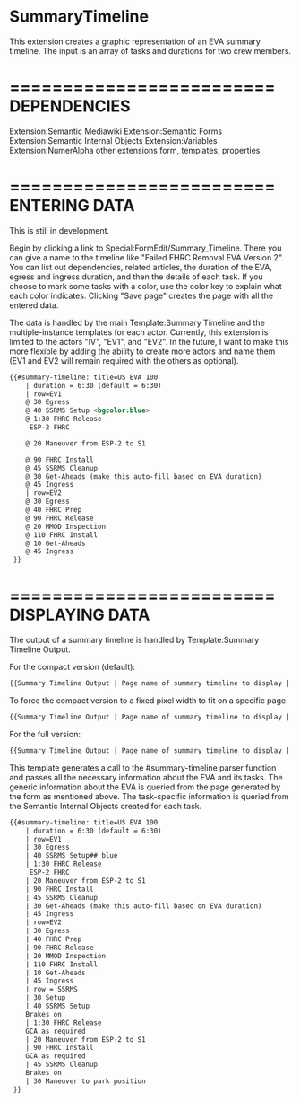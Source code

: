 SummaryTimeline
=========================

This extension creates a graphic representation of an EVA summary timeline.
The input is an array of tasks and durations for two crew members.

=========================
DEPENDENCIES
=========================

Extension:Semantic Mediawiki
Extension:Semantic Forms
Extension:Semantic Internal Objects
Extension:Variables
Extension:NumerAlpha
other extensions
form, templates, properties

=========================
ENTERING DATA
=========================

This is still in development.

Begin by clicking a link to Special:FormEdit/Summary_Timeline. There you can give a name to the timeline like "Failed FHRC Removal EVA Version 2". You can list out dependencies, related articles, the duration of the EVA, egress and ingress duration, and then the details of each task. If you choose to mark some tasks with a color, use the color key to explain what each color indicates. Clicking "Save page" creates the page with all the entered data.

The data is handled by the main Template:Summary Timeline and the multiple-instance templates for each actor. Currently, this extension is limited to the actors "IV", "EV1", and "EV2". In the future, I want to make this more flexible by adding the ability to create more actors and name them (EV1 and EV2 will remain required with the others as optional).

```html
{{#summary-timeline: title=US EVA 100
	| duration = 6:30 (default = 6:30)
	| row=EV1 
	@ 30 Egress 
	@ 40 SSRMS Setup <bgcolor:blue>
	@ 1:30 FHRC Release
	 ESP-2 FHRC

	@ 20 Maneuver from ESP-2 to S1

	@ 90 FHRC Install
	@ 45 SSRMS Cleanup
	@ 30 Get-Aheads (make this auto-fill based on EVA duration)
	@ 45 Ingress
	| row=EV2
	@ 30 Egress
	@ 40 FHRC Prep
	@ 90 FHRC Release
	@ 20 MMOD Inspection
	@ 110 FHRC Install
	@ 10 Get-Aheads
	@ 45 Ingress
 }}
  ```

=========================
DISPLAYING DATA
=========================

The output of a summary timeline is handled by Template:Summary Timeline Output.

For the compact version (default):
```html
{{Summary Timeline Output | Page name of summary timeline to display | Compact }}
  ```

To force the compact version to a fixed pixel width to fit on a specific page:
```html
{{Summary Timeline Output | Page name of summary timeline to display | Compact | 123 }}
  ```

For the full version:
```html
{{Summary Timeline Output | Page name of summary timeline to display | Full }}
  ```

This template generates a call to the #summary-timeline parser function and passes all the necessary information about the EVA and its tasks. The generic information about the EVA is queried from the page generated by the form as mentioned above. The task-specific information is queried from the Semantic Internal Objects created for each task.

```html
{{#summary-timeline: title=US EVA 100
	| duration = 6:30 (default = 6:30)
	| row=EV1 
	| 30 Egress 
	| 40 SSRMS Setup## blue
	| 1:30 FHRC Release
	 ESP-2 FHRC
	| 20 Maneuver from ESP-2 to S1
	| 90 FHRC Install
	| 45 SSRMS Cleanup
	| 30 Get-Aheads (make this auto-fill based on EVA duration)
	| 45 Ingress
	| row=EV2
	| 30 Egress
	| 40 FHRC Prep
	| 90 FHRC Release
	| 20 MMOD Inspection
	| 110 FHRC Install
	| 10 Get-Aheads
	| 45 Ingress
	| row = SSRMS
	| 30 Setup
	| 40 SSRMS Setup
	Brakes on
	| 1:30 FHRC Release
	GCA as required
	| 20 Maneuver from ESP-2 to S1
	| 90 FHRC Install
	GCA as required
	| 45 SSRMS Cleanup
	Brakes on
	| 30 Maneuver to park position
 }}
  ```